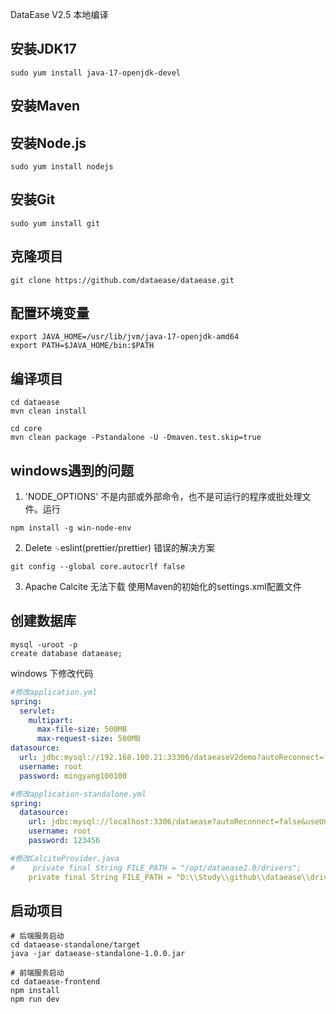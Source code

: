 DataEase V2.5 本地编译

## 安装JDK17

```shell
sudo yum install java-17-openjdk-devel
```

## 安装Maven

## 安装Node.js
```shell
sudo yum install nodejs
```

## 安装Git
```shell
sudo yum install git
```

## 克隆项目
```shell
git clone https://github.com/dataease/dataease.git
```

## 配置环境变量
```shell
export JAVA_HOME=/usr/lib/jvm/java-17-openjdk-amd64
export PATH=$JAVA_HOME/bin:$PATH
```

## 编译项目
```shell
cd dataease
mvn clean install

cd core
mvn clean package -Pstandalone -U -Dmaven.test.skip=true
```

## windows遇到的问题
1. 'NODE_OPTIONS' 不是内部或外部命令，也不是可运行的程序或批处理文件。运行 
```shell
npm install -g win-node-env
```
2. Delete `␍`eslint(prettier/prettier) 错误的解决方案
```shell
git config --global core.autocrlf false
```
3. Apache Calcite 无法下载
使用Maven的初始化的settings.xml配置文件

## 创建数据库
```shell
mysql -uroot -p
create database dataease;
```

windows 下修改代码
```yaml
#修改application.yml
spring:
  servlet:
    multipart:
      max-file-size: 500MB
      max-request-size: 500MB
datasource:
  url: jdbc:mysql://192.168.100.21:33306/dataeaseV2demo?autoReconnect=false&useUnicode=true&characterEncoding=UTF-8&characterSetResults=UTF-8&zeroDateTimeBehavior=convertToNull&useSSL=false&allowPublicKeyRetrieval=true
  username: root
  password: mingyang100100

#修改application-standalone.yml
spring:
  datasource:
    url: jdbc:mysql://localhost:3306/dataease?autoReconnect=false&useUnicode=true&characterEncoding=UTF-8&characterSetResults=UTF-8&zeroDateTimeBehavior=convertToNull&useSSL=false&allowPublicKeyRetrieval=true
    username: root
    password: 123456

#修改CalciteProvider.java
#    private final String FILE_PATH = "/opt/dataease2.0/drivers";
    private final String FILE_PATH = "D:\\Study\\github\\dataease\\drivers";
```

## 启动项目
```shell
# 后端服务启动
cd dataease-standalone/target
java -jar dataease-standalone-1.0.0.jar

# 前端服务启动
cd dataease-frontend
npm install
npm run dev
```